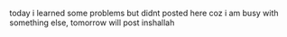 today i learned some problems but didnt posted here coz i am busy with something else, tomorrow will post inshallah
